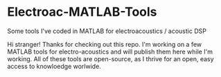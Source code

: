 # Electroac-MATLAB-Tools
Some tools I've coded in MATLAB for electroacoustics / acoustic DSP


Hi stranger! Thanks for checking out this repo. 
I'm working on a few MATLAB tools for electro-acoustics and will publish them here while I'm working. 
All of these tools are open-source, as I thrive for an open, easy access to knowloedge worlwide. 
